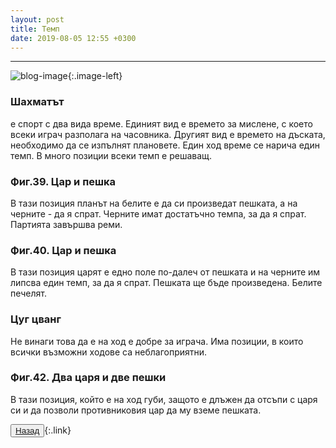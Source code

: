 ```yaml
---
layout: post
title: Темп
date: 2019-08-05 12:55 +0300
---
```



---
![blog-image]({{site.baseurl}}/images/blog-4.jpg){:.image-left}
<p><h3>
Шахматът</h3> е спорт с два вида време. Единият вид е времето за мислене, с което всеки играч разполага на часовника. Другият вид е времето на дъската, необходимо да се изпълнят плановете. Един ход време се нарича един темп. В много позиции всеки темп е решаващ.</p>
<h3>Фиг.39. Цар и пешка</h3>
<p>В тази позиция планът на белите е да си произведат пешката, а на черните - да я спрат. Черните имат достатъчно темпа, за да я спрат. Партията завършва реми.</p>
<h3>Фиг.40. Цар и пешка</h3>
<p>В тази позиция царят е едно поле по-далеч от пешката и на черните им липсва един темп, за да я спрат. Пешката ще бъде произведена. Белите печелят.</p>
<h3>Цуг цванг</h3>
<p>Не винаги това да е на ход е добре за играча. Има позиции, в които всички възможни ходове са неблагоприятни.</p>
<h3>Фиг.42. Два царя и две пешки</h3>
<p>В тази позиция, който е на ход губи, защото е длъжен да отсъпи с царя си и да позволи противниковия цар да му вземе пешката.</p>

<button><a href="{{site.baseurl}}/blog/">Назад</a></button>{:.link}
